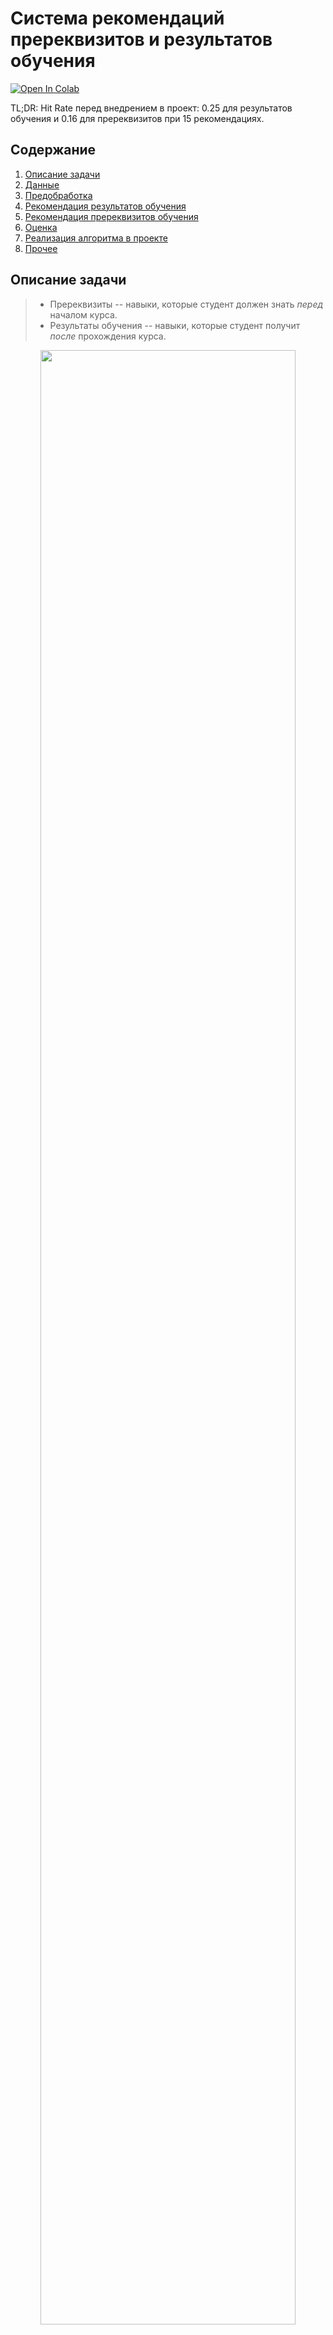 

# Система рекомендаций пререквизитов и результатов обучения

[![Open In Colab](https://colab.research.google.com/assets/colab-badge.svg)](https://colab.research.google.com/drive/1j_xS_wrx1gFjXLTtEWUh8FA7qO_G764T?usp=sharing)

TL;DR: Hit Rate перед внедрением в проект: 0.25 для результатов обучения и 0.16 для пререквизитов при 15 рекомендациях.

## Содержание
1. [Описание задачи](#описание-задачи)
2. [Данные](#данные)
3. [Предобработка](#предобработка)
4. [Рекомендация результатов обучения](#рекомендация-результатов-обучения)
5. [Рекомендация пререквизитов обучения](#рекомендация-пререквизитов-обучения)
6. [Оценка](#оценка)
7. [Реализация алгоритма в проекте](#реализация-алгоритма-в-проекте)
8. [Прочее](#прочее)


## Описание задачи
> * Пререквизиты -- навыки, которые студент должен знать *перед* началом курса.
> * Результаты обучения -- навыки, которые студент получит *после* прохождения курса.
> 
<p align="center" width="100%">
 <img src="https://github.com/Mpkosh/LA_rec_sys/blob/main/imgs/ed_pr_maker.png" width="90%" > 
<p align="center"><i>Страница сервиса для создания рабочей  программы  дисциплины (РПД)</i></p>
</p>  

Сервис "Конструктор образовательных программ" создан для работы с учебными планами, РПД и другими концептами в цифровом фомате, где преподаватели заполняют всю необходимую информацию: описание курса, изучаемые разделы и темы, систему оценивания и прочее.

**Проблема:** при заполнении РПД нет подсказок/рекомендаций для разделов  результатов и пререквизитов; нужно выбирать область и искать концепты вручную.

**Решение:** выводить рекомендации на основе описания РПД.

## Данные
Все данные были взяты из базы данных сервиса.
|  Данные|  Количество|
|--|--|
| Учебные сущности (возможные результаты и пререквизиты) | 18 351 |
| Введеные экспертом результаты обучения для РПД | 35 801 |
| Введеные экспертом пререквизиты для РПД | 1 065 |
| РПД | 6 205 |
| Учебные планы | 313 |

## Предобработка
В  случае  разработки  базового  варианта  алгоритма  рекомендаций результатов обучения, описанного дальше, была произведена предобработка  текстовых  данных: названия тем в РПД, названия разделов в РПД, названий учебных сущностей. 

Текст был переведен в нижний регистр, проведена токенизация, лемматизация и удаление стоп-слов и знаков пунктуации.

## Рекомендация результатов обучения

В качестве базового варианта учебная сущность считается результатом  обучения, если она входит в название раздела или темы РПД. 

Для улучшенной модели была осуществлена  работа с векторными представлениями. Была выбрана модель Universal Sentence Encoder (USE), которая применялась  в итоговом варианте по следующему  принципу:  
1. вычисление  векторных  представления  тем,  разделов  РПД  и  всех  учебных  сущностей,  
2. подсчет косинусного  сходства  между векторами учебных сущностей и векторами  элементов из описания РПД,  
3. фильтрация  учебных  сущностей  со сходством выше порогового,  
4. вывод N учебных сущностей, где N –  заданное количество рекомендаций

<p align="center" width="100%">
 <img src="https://github.com/Mpkosh/LA_rec_sys/blob/main/imgs/matrix_USE.jpg" width="65%" > 
<p align="center"><i>Косинусное сходство предложений по версии (а) ELMo, (b) BERT, (c) SBERT, and (d) USE</i></p>
</p>  

## Рекомендация пререквизитов обучения

В учебных планах дисциплины стоят в строгом порядке, поэтому подразумевается, что для освоения дисциплины на месте Х пригодятся знания, полученные в результате прохождения дисциплин, стоящих ранее; для выявления пререквизитов конкретной дисциплины  нужно просмотреть результаты обучения дисциплин, находящихся выше в  списке.
В базовой модели чаще встречаемые результаты обучения в вышестоящих дисциплинах будут являться пререквизитами обучения для исходной.

Для улучшенной версии  была также задействована информация о предметных областях учебных сущностей:  если результаты обучения из области, например, математики, то и пререквизиты для  освоения  этой  дисциплины  должны  быть  из  той  же  области. Схема работы следующая:  
1. получить предметные области результатов обучения исходной РПД,  
2. найти дисциплины в учебных планах, где присутствует исходная РПД,  
3. получить  результаты обучения  дисциплин  изучающихся ранее исходной,  
4. отфильтровать результаты обучения вне предметных областей, найденных на первом  этапе.  
5. вывод N самых  часто  встречаемых  учебных сущностей, где N –  заданное количество рекомендаций.

## Оценка
Для  оценки  результатов  работы  использовались  РПД  с  уже  заполненными результатами и/или пререквизитами обучения  и  где  введены  темы и/или разделы. Применялась  метрика **hit rate** –  усредненный  процент  успешно  рекомендованных сущностей относительно общего количества экспертно введенных  сущностей; число рекомендаций от 5 до 15 включительно.  На рисунке  представлены итоговые графики оценки, где красная линия  –  улучшенная  модель.

<p align="center" width="100%">
 <img src="https://github.com/Mpkosh/LA_rec_sys/blob/main/imgs/hit_rate.jpg" width="80%" > 
<p align="center"><i>Hit Rate рекомендаций для (а) результатов обучения и (b) пререквизитов</i></p>
</p>  

Т.к. при всех числах рекомендованных сущностей не достигнуто значение hit rate, равное 1, то подразумевается, что ни одна из рекомендаций не подойдет. Тем не менее, учитывая, что на данном этапе проекта  мало полностью заполненных РПД, а введенные преподавателями данные недостаточны, оценка выполняется  с  целью определить,  превосходят  ли  разработанные улучшенные  модели  базовые. Окончательную оценку алгоритма рекомендаций можно будет провести только **после его внедрения в проект**.

Помимо того факта, что обе улучшенные модели превзошли базовые по значениям метрики, в случае рекомендаций пререквизитов обучения можно заметить, что один этап учета предметных областей как дополнение к алгоритму базовой модели позволил увеличить итоговые значения (при 15 рекомендаций) почти в 4 раза.

## Реализация алгоритма в проекте
Были  осуществлены следующие изменения  для блока рекомендаций пререквизитов обучения: объединение базовой и улучшенной модели, так как может оказаться, что все ранее изучаемые дисциплины находятся в другой области.

В случае  блока рекомендаций результатов обучения было необходимо  найти вариант работы с моделью векторных представлений, который  бы не подразумевал регулярную загрузку модели при каждом ее вызове. Таким решением стала система Tensorflow Serving:  в  проекте  был  создан  дополнительный docker контейнер  с загруженной моделью USE, который отвечает за работу с  ней  посредством REST- запросов. 
<p align="center" width="100%">
 <img src="https://github.com/Mpkosh/LA_rec_sys/blob/main/imgs/implementation.png" width="55%" > 
<p align="center"><i>Компоненты со встроенным разделом рекомендаций</i></p>
</p>  

При нажатии на рекомендацию поля «Предметная область» и «Учебная сущность» автоматически заполняются соответствующими данными, что оставляет преподавателю/эксперту возможность изменить, при необходимости, уровень освоения учебной сущности и нажать кнопку «Сохранить» для добавления сущности.

## Прочее
Работа опубликована после выступления на конференции ICETC-2021.
The Development of Learning Outcomes and Prerequisite Knowledge Recommendation System // ACM International Conference Proceeding Series - 2021, pp. 1–6, [https://doi.org/10.1145/3498765.3498766](https://doi.org/10.1145/3498765.3498766)

